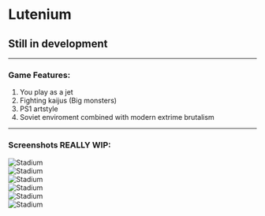 # Lutenium 
## Still in development
---    
### Game Features:
1. You play as a jet
2. Fighting kaijus (Big monsters)
3. PS1 artstyle
4. Soviet enviroment combined with modern extrime brutalism 

---    
### Screenshots REALLY WIP:
![Stadium](https://github.com/mikhomak/Images/blob/master/Lutenium/chemplant.gif?raw=true)   
![Stadium](https://github.com/mikhomak/Images/blob/master/Lutenium/Asset.gif?raw=true)   
![Stadium](https://github.com/mikhomak/Images/blob/master/Lutenium/flying_around.gif?raw=true)   
![Stadium](https://github.com/mikhomak/Images/blob/master/Lutenium/stadium.gif?raw=true)   
![Stadium](https://github.com/mikhomak/Images/blob/master/Lutenium/7.png?raw=true)   
![Stadium](https://github.com/mikhomak/Images/blob/master/Lutenium/spider.png?raw=true)   
